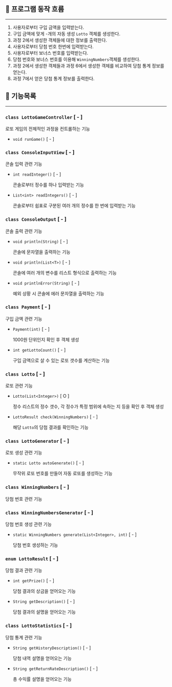 ## 🌊 프로그램 동작 흐름

---

1. 사용자로부터 구입 금액을 입력받는다.
2. 구입 금액에 맞게 -개의 자동 생성 `Lotto` 객체를 생성한다.
3. 과정 2에서 생성한 객체들에 대한 정보를 출력한다.
4. 사용자로부터 당첨 번호 한번에 입력받는다.
5. 사용자로부터 보너스 번호를 입력받는다.
6. 당첨 번호와 보너스 번호를 이용해 `WinningNumbers`객체를 생성한다. 
7. 과정 2에서 생성한 객체들과 과정 6에서 생성한 객체를 비교하여 당첨 통계 정보를 얻는다.
8. 과정 7에서 얻은 당첨 통계 정보를 출력한다.



## 📃 기능목록

---

### `class LottoGameController` [ - ]

로또 게임의 전체적인 과정을 컨트롤하는 기능

- `void runGame()` [ - ]

### `class ConsoleInputView` [ - ]

콘솔 입력 관련 기능

- `int readInteger()` [ - ]

  콘솔로부터 정수를 하나 입력받는 기능

- `List<int> readIntegers()` [ - ]

  콘솔로부터 쉽표로 구분된 여러 개의 정수를 한 번에 입력받는 기능

### `class ConsoleOutput` [ - ]

콘솔 출력 관련 기능

- `void println(String)` [ - ]

  콘솔에 문자열을 출력하는 기능

- `void println(List<T>)` [ - ]

  콘솔에 여러 개의 변수를 리스트 형식으로 출력하는 기능

- `void printlnError(String)` [ - ]

  예외 상황 시 콘솔에 에러 문자열을 출력하는 기능

### `class Payment` [ - ]

구입 금액 관련 기능

- `Payment(int)` [ - ]
  
  1000원 단위인지 확인 후 객체 생성

- `int getLottoCount()` [ - ]

  구입 금액으로 살 수 있는 로또 갯수를 계산하는 기능

### `class Lotto` [ - ]

로또 관련 기능

- `Lotto(List<Integer>)` [ O ]

  정수 리스트의 정수 갯수, 각 정수가 특정 범위에 속하는 지 등을 확인 후 객체 생성

- `LottoResult check(WinningNumbers)` [ - ]

  해당 `Lotto`의 당첨 결과를 확인하는 기능 

### `class LottoGenerator` [ - ]

로또 생성 관련 기능

- `static Lotto autoGenerate()` [ - ]

  무작위 로또 번호를 만들어 자동 로또를 생성하는 기능  

### `class WinningNumbers` [ - ]

당첨 번호 관련 기능

### `class WinningNumbersGenerator` [ - ]

당첨 번호 생성 관련 기능

- `static WinningNumbers generate(List<Integer>, int)` [ - ]
  
  당첨 번호 생성하는 기능

### `enum LottoResult` [ - ]

당첨 결과 관련 기능

- `int getPrize()` [ - ]

  당첨 결과의 상금을 얻어오는 기능

- `String getDescription()` [ - ]

  당첨 결과의 설명을 얻어오는 기능

### `class LottoStatistics` [ - ]

당첨 통계 관련 기능

- `String getHistoryDescription()` [ - ]

  당첨 내역 설명을 얻어오는 기능

- `String getReturnRateDescription()` [ - ]

  총 수익률 설명을 얻어오는 기능
